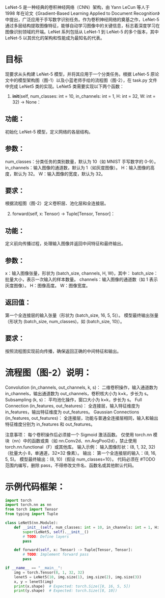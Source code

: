 LeNet-5 是一种经典的卷积神经网络（CNN）架构，由 Yann LeCun 等人于 1998 年在论文《Gradient-Based Learning Applied to Document Recognition》中提出，广泛应用于手写数字识别任务。作为卷积神经网络的奠基之作，LeNet-5 通过多层结构提取图像特征，能够自动学习图像中的关键信息，标志着深度学习在图像识别领域的开端。LeNet 系列包括从 LeNet-1 到 LeNet-5 的多个版本，其中 LeNet-5 以其优化的架构和性能成为最知名的代表。

# 目标
现要求从头构建 LeNet-5 模型，并将其应用于一个分类任务。根据 LeNet-5 原论文中的模型架构图（图-1）以及小蓝老师手绘的流程图（图-2），在 task.py 文件中完成 LeNet5 类的实现。LeNet5 类需要实现以下两个函数：

1. __init__(self, num_classes: int = 10, in_channels: int = 1, H: int = 32, W: int = 32) -> None：
## 功能：
初始化 LeNet-5 模型，定义网络的各层结构。
## 参数：
num_classes：分类任务的类别数量，默认为 10（如 MNIST 手写数字的 0-9）。
in_channels：输入图像的通道数，默认为 1（如灰度图像）。
H：输入图像的高度，默认为 32。
W：输入图像的宽度，默认为 32。
## 要求：
根据流程图（图-2）定义卷积层、池化层和全连接层。

2. forward(self, x: Tensor) -> Tuple[Tensor, Tensor]：
## 功能：
定义前向传播过程，处理输入图像并返回中间特征和最终输出。
## 参数：
x：输入图像张量，形状为 (batch_size, channels, H, W)，其中：
batch_size：批量大小，表示一次输入的样本数量。
channels：输入图像的通道数（如 1 表示灰度图像）。
H：图像高度。
W：图像宽度。
## 返回值：
第一个全连接层的输入张量（形状为 (batch_size, 16, 5, 5)）。
模型最终输出张量（形状为 (batch_size, num_classes)，如 (batch_size, 10)）。
## 要求：
按照流程图实现前向传播，确保返回正确的中间特征和输出。

# 流程图（图-2）说明：
Convolution (in_channels, out_channels, k, s)：
二维卷积操作，输入通道数为 in_channels，输出通道数为 out_channels，卷积核大小为 k×k，步长为 s。
Subsampling (k, s)：
平均池化操作，窗口大小为 k×k，步长为 s。
Full Connection (in_features, out_features)：
全连接层，输入特征维度为 in_features，输出特征维度为 out_features。
Gaussian Connections (in_features, out_features)：
全连接层，功能与普通全连接层相同，输入和输出特征维度分别为 in_features 和 out_features。

注意事项：
每个卷积操作后必须接一个 Sigmoid 激活函数。
仅使用 torch.nn 模块（nn）中的函数或类（如 nn.Conv2d、nn.AvgPool2d），禁止使用 torch.nn.functional（F）或其他库。
输入示例：
输入图像形状：(8, 1, 32, 32)（批量大小 8，单通道，32×32 像素）。
输出：
第一个全连接层的输入：(8, 16, 5, 5)。
模型最终输出：(8, 10)（假设 num_classes=10）。
代码必须在 #TODO 范围内编写，删除 pass，不得修改文件名、函数名或其他默认代码。
# 示例代码框架：

```python
import torch
import torch.nn as nn
from torch import Tensor
from typing import Tuple

class LeNet5(nn.Module):
    def __init__(self, num_classes: int = 10, in_channels: int = 1, H: int = 32, W: int = 32) -> None:
        super(LeNet5, self).__init__()
        # TODO: Define layers
        pass

    def forward(self, x: Tensor) -> Tuple[Tensor, Tensor]:
        # TODO: Implement forward pass
        pass

if __name__ == "__main__":
    img = torch.Tensor(8, 1, 32, 32)
    lenet5 = LeNet5(10, img.size(1), img.size(2), img.size(3))
    x, y = lenet5(img)
    print(x.shape)  # Expected: torch.Size([8, 16, 5, 5])
    print(y.shape)  # Expected: torch.Size([8, 10])
```